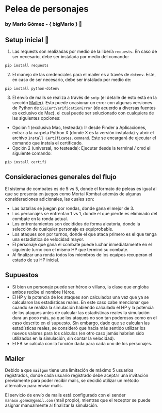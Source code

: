 # Pelea de personajes
### by Mario Gómez - { bigMario } :ghost:
## Setup inicial :rocket:
1) Las requests son realizadas por medio de la libería `requests`. En caso de ser necesario, debe ser instalada por medio del comando:
```
pip install requests
```
2) El manejo de las credenciales para el mailer es a través de `dotenv`. Este, en caso de ser necesario, debe ser instalado por medio de:
```
pip install python-dotenv 
```
3) El envío de mails se realiza a través de `smtp` (el detalle de esto está en la sección [Mailer](#mailer)). Esto puede ocasionar un error con algunas versiones de Python de `SSLCertVerificationError` (de acuerdo a diversas fuentes es exclusivo de Mac), el cual puede ser solucionado con cualquiera de las siguientes opciones:
- Opción 1 (exclusiva Mac, testeada): Ir desde Finder a Aplicaciones, entrar a la carpeta Python X (donde X es la versión instalada) y abrir el archivo `Install Certificates.command`. Este se encargará de ejecutar el comando que instala el certificado.
- Opción 2 (universal, no testeada): Ejecutar desde la terminal / cmd el siguiente comando:
```
pip install certifi
```

## Consideraciones generales del flujo
El sistema de combates es de 5 vs 5, donde el formato de peleas es igual al que se presenta en juegos como Mortal Kombat además de algunas consideraciones adicionales, las cuales son:
- Las batallas se juegan por rondas, donde gana el mejor de 3.
- Los personajes se enfrentan 1 vs 1, donde el que pierde es eliminado del combate en la ronda actual.
- Los enfrentamientos son decididos de forma aleatoria, donde la selección de cualquier personaje es equiprobable.
- Los ataques son por turnos, donde el que ataca primero es el que tenga una estadística de velocidad mayor.
- El personaje que gana el combate puede luchar inmediatamente en el siguiente turno con el mismo HP que terminó su combate.
- Al finalizar una ronda todos los miembros de los equipos recuperan el estado de su HP inicial.

## Supuestos
- Si bien un personaje puede ser héroe o villano, la clase que engloba ambos recibe el nombre Héroe.
- El HP y la potencia de los ataques son calculados una vez que ya se calcularon las estadísticas reales. En este caso cabe mencionar que cuando se realiza la simulación habiendo calculado el HP y la potencia de los ataques antes de calcular las estadísticas reales la simulación dura un poco más, ya que los ataques no son tan poderosos como en el caso descrito en el supuesto. Sin embargo, dado que se calculan las estadísticas reales, se consideró que hacía más sentido utilizar los nuevos valores para los cálculos (en otro caso jamás habrían sido utilizados en la simulación, sin contar la velocidad).
- El FB se calcula con la función dada para cada uno de los personajes.


## Mailer
Debido a que `mailgun` tiene una limitación de máximo 5 usuarios registrados, donde cada usuario registrado debe aceptar una invitación previamente para poder recibir mails, se decidió utilizar un método alternativo para enviar mails.

El servicio de envío de mails está configurado con el sender `manaxo.gomez@gmail.com` (mail propio), mientras que el receptor se puede asignar manualmente al finalizar la simulación.